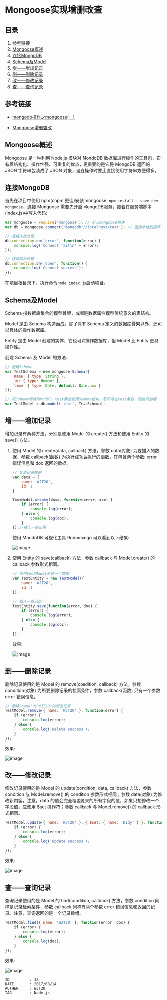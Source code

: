 
# Mongoose实现增删改查 #

## 目录 ##

1. [参考链接](#href1)
2. [Mongoose概述](#href2)
3. [连接MongoDB](#href3)
4. [Schema及Model](#href4)
5. [增——增加记录](#href5)
6. [删——删除记录](#href6)
7. [改——修改记录](#href7)
8. [查——查询记录](#href8)

## <a name="href1">参考链接</a> ##

- [mongodb操作之mongoose(一)](https://segmentfault.com/a/1190000005711812)

- [Mongoose增删查改](https://segmentfault.com/a/1190000009173871)

## <a name="href2">Mongoose概述</a> ##

Mongoose 是一种利用 Node.js 模块对 MondoDB 数据库进行操作的工具包，它有着结构化、操作性强、可重复的优点，更重要的是它将 MongoDB 返回的 JSON 字符串包装成了 JSON 对象，这在操作时要比直接使用字符串方便得多。

## <a name="href3">连接MongoDB</a> ##

首先在项目中使用 npm(cnpm 更佳)安装 mongoose: `npm install --save-dev mongoose`，连接 Mongoose 需要先开启 MongoDB服务，接着在服务端脚本(index.js)中写入代码:

```js
var mongoose = require('mongoose'); // 引入mongoose模块
var db = mongoose.connect('mongodb://localhost/test'); // 连接本地数据库

// 连接失败处理
db.connection.on('error', function(error) {
    console.log('Connect fail\n' + error);
});

// 连接成功处理
db.connection.on('open', function() {
    console.log('Connect success');
});
```

在项目根目录下，执行命令`node index.js`启动项目。

## <a name="href4">Schema及Model</a> ##

Schema 指数据库集合的模型骨架，或者是数据属性模型传统意义的表结构。

Model 是由 Schema 构造而成，除了具有 Schema 定义的数据库骨架以外，还可以具体的操作数据库。

Entity 是由 Model 创建的实体，它也可以操作数据库，但 Model 比 Entity 更具操作性。

创建 Schema 及 Model 的方法:

```js
// 创建Schema
var TestSchema = new mongoose.Schema({
    name: { type: String },
    id: { type: Number },
    time: { type: Date, default: Date.now }
});

// 将Schema转换为Model，test集合使用Schema结构，若不存在test集合，则自动创建
var TestModel = db.model('test', TestSchema);
```

## <a name="href5">增——增加记录</a> ##

增加记录有两种方法，分别是使用 Model 的 create() 方法和使用 Entity 的 save() 方法。

1. 使用 Model 的 create(data, callback) 方法，参数 data(对象) 为要插入的数据，参数 callback(函数) 为执行成功后执行的函数，其包含两个参数: error 错误信息和 doc 返回的数据。

    ```js
    // 实验记录数据
    var data = {
        name: 'WJT20',
        id: 1
    }

    TestModel.create(data, function(error, doc) {
        if (error) {
            console.log(error);
        } else {
            console.log(doc);
        }
    });//插入一条记录
    ```

    使用 MondoDB 可视化工具 Robomongo 可以看到以下结果:

    ![image](https://raw.githubusercontent.com/WebUnion-core/anthill/master/WJT20/images/w36.png)

2. 使用 Entity 的 save(callback) 方法，参数 callback 与 Model.create() 的 callback 参数形式相同。

    ```js
    // 使用TestModel新建一个数据
    var TestEntity = new TestModel({
        name: 'WJT20',
        id: 1
    });

    // 插入一条记录
    TestEntity.save(function(error, doc) {
        if (error) {
            console.log(error);
        } else {
            console.log(doc);
        }
    });
    ```

    效果:

    ![image](https://raw.githubusercontent.com/WebUnion-core/anthill/master/WJT20/images/w37.png)

## <a name="href6">删——删除记录</a> ##

删除记录使用的是 Model 的 remove(condition, callback) 方法，参数 condition(对象) 为所要删除记录的检索条件，参数 callback(函数) 只有一个参数 error 错误信息。

```js
// 删除"name"为"WJT20"的所有记录
TestModel.remove({ name: 'WJT20' }, function(error) {
    if (error) {
        console.log(error);
    } else {
        console.log('Delete success');
    }
});
```

效果:

![image](https://raw.githubusercontent.com/WebUnion-core/anthill/master/WJT20/images/w38.png)

## <a name="href7">改——修改记录</a> ##

修改记录使用的是 Model 的 update(condition, data, callback) 方法，参数 condition 与 Model.remove() 的 condition 参数形式相同；参数 data(对象) 为修改新内容，注意，data 的值会完全覆盖原来的所有字段的值，如果只想修改一个字段值，应使用 $set 操作符；参数 callback 与 Model.remove() 的 callback 形式相同。

```js
TestModel.update({ name: 'WJT20' }, { $set: { name: 'Didy' } }, function(error) {
    if (error) {
        console.log(error);
    } else {
        console.log('Update success');
    }
});
```

效果:

![image](https://raw.githubusercontent.com/WebUnion-core/anthill/master/WJT20/images/w39.png)

## <a name="href8">查——查询记录</a> ##

查询记录使用的是 Model 的 find(condition, callback) 方法，参数 condition 同样是记录检索条件，参数 callback 同样有两个参数 error 错误信息和返回的记录。注意，查询返回的是一个记录数组。

```js
TestModel.find({ name: 'WJT20' }, function(error, doc) {
    if (error) {
        console.log(error);
    } else {
        console.log(doc);
    }
});
```

效果:

![image](https://raw.githubusercontent.com/WebUnion-core/anthill/master/WJT20/images/w40.png)

```
ID         : 13
DATE       : 2017/08/14
AUTHER     : WJT20
TAG        : Node.js
```
